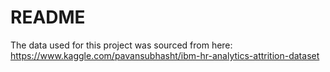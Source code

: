 # README

The data used for this project was sourced from here:
https://www.kaggle.com/pavansubhasht/ibm-hr-analytics-attrition-dataset
